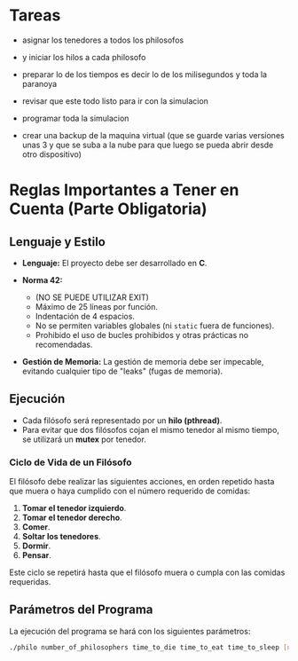 # Tareas
- asignar los tenedores a todos los philosofos
- y iniciar los hilos a cada philosofo
- preparar lo de los tiempos es decir lo de los milisegundos y toda la paranoya
- revisar que este todo listo para ir con la simulacion
- programar toda la simulacion


- crear una backup de la maquina virtual (que se guarde varias versiones unas 3 y que se suba a la nube para que luego se pueda abrir desde otro dispositivo)

# Reglas Importantes a Tener en Cuenta (Parte Obligatoria)

## Lenguaje y Estilo

- **Lenguaje:** El proyecto debe ser desarrollado en **C**.
- **Norma 42:**
  - (NO SE PUEDE UTILIZAR EXIT)
  - Máximo de 25 líneas por función.
  - Indentación de 4 espacios.
  - No se permiten variables globales (ni `static` fuera de funciones).
  - Prohibido el uso de bucles prohibidos y otras prácticas no recomendadas.

- **Gestión de Memoria:** La gestión de memoria debe ser impecable, evitando cualquier tipo de "leaks" (fugas de memoria).

## Ejecución

- Cada filósofo será representado por un **hilo (pthread)**.
- Para evitar que dos filósofos cojan el mismo tenedor al mismo tiempo, se utilizará un **mutex** por tenedor.

### Ciclo de Vida de un Filósofo

El filósofo debe realizar las siguientes acciones, en orden repetido hasta que muera o haya cumplido con el número requerido de comidas:

1. **Tomar el tenedor izquierdo**.
2. **Tomar el tenedor derecho**.
3. **Comer**.
4. **Soltar los tenedores**.
5. **Dormir**.
6. **Pensar**.

Este ciclo se repetirá hasta que el filósofo muera o cumpla con las comidas requeridas.

## Parámetros del Programa

La ejecución del programa se hará con los siguientes parámetros:

```bash
./philo number_of_philosophers time_to_die time_to_eat time_to_sleep [number_of_times_each_philosopher_must_eat]



